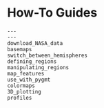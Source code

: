 # How-To Guides

```{nbgallery}
---
---
download_NASA_data
basemaps
switch_between_hemispheres
defining_regions
manipulating_regions
map_features
use_with_pygmt
colormaps
3D_plotting
profiles
```
